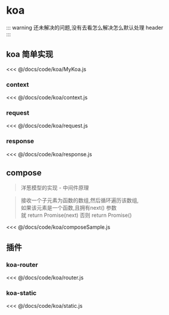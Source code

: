 # koa

::: warning
还未解决的问题,没有去看怎么解决怎么默认处理 header  
:::

## koa  简单实现
<ShowCode>
<<< @/docs/code/koa/MyKoa.js
</ShowCode>

### context

<ShowCode>
<<< @/docs/code/koa/context.js
</ShowCode>

### request

<ShowCode>
<<< @/docs/code/koa/request.js
</ShowCode>

### response

<ShowCode>
<<< @/docs/code/koa/response.js
</ShowCode>

## compose <Badge vertical='middle' text="核心" type="error"/>
> 洋葱模型的实现 - 中间件原理

>接收一个子元素为函数的数组,然后循环遍历该数组,  
如果该元素是一个函数,且拥有next() 参数  
就 return Promise(next) 否则 return Promise()

<ShowCode>
<<< @/docs/code/koa/composeSample.js
</ShowCode>

## 插件
### koa-router
<ShowCode>
<<< @/docs/code/koa/router.js
</ShowCode>

### koa-static
<ShowCode>
<<< @/docs/code/koa/static.js
</ShowCode>
